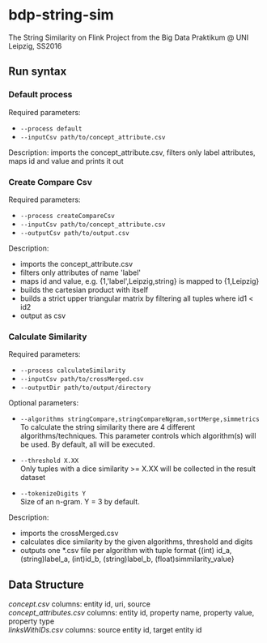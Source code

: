 # bdp-string-sim
The String Similarity on Flink Project from the Big Data Praktikum @ UNI Leipzig, SS2016
## Run syntax
### Default process
Required parameters:
* `--process default`
* `--inputCsv path/to/concept_attribute.csv`

Description: imports the concept_attribute.csv, filters only label attributes, maps id and value and prints it out

### Create Compare Csv
Required parameters:
* `--process createCompareCsv`
* `--inputCsv path/to/concept_attribute.csv`
* `--outputCsv path/to/output.csv`

Description:
* imports the concept_attribute.csv
* filters only attributes of name 'label'
* maps id and value, e.g. {1,'label',Leipzig,string} is mapped to {1,Leipzig}
* builds the cartesian product with itself
* builds a strict upper triangular matrix by filtering all tuples where id1 < id2
* output as csv

### Calculate Similarity
Required parameters:
* `--process calculateSimilarity`
* `--inputCsv path/to/crossMerged.csv`
* `--outputDir path/to/output/directory`

Optional parameters:
* `--algorithms stringCompare,stringCompareNgram,sortMerge,simmetrics`  
To calculate the string similarity there are 4 different algorithms/techniques. This parameter controls which algorithm(s) will be used. By default, all will be executed.

* `--threshold X.XX`  
Only tuples with a dice similarity >= X.XX will be collected in the result dataset

* `--tokenizeDigits Y`  
Size of an n-gram. Y = 3 by default.

Description:
* imports the crossMerged.csv
* calculates dice similarity by the given algorithms, threshold and digits
* outputs one *.csv file per algorithm with tuple format {(int) id_a, (string)label_a, (int)id_b, (string)label_b, (float)simmilarity_value}

## Data Structure
*concept.csv* columns: entity id, uri, source  
*concept_attributes.csv* columns: entity id, property name, property value, property type  
*linksWithIDs.csv* columns: source entity id, target entity id  
